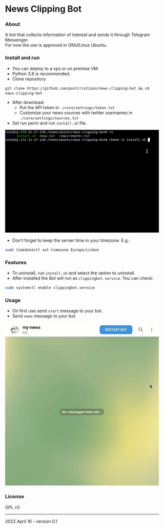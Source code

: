 # News Clipping Bot

### About
A bot that collects information of interest and sends it through Telegram Messenger.  
For now the use is approved in GNU/Linux Ubuntu.  

### Install and run
- You can deploy to a vps or on premise VM.
- Python 3.8 is recommended.
- Clone repository
```
git clone https://github.com/postcristiano/news-clipping-bot && cd news-clipping-bot
```
- After download:   
    - Put the API token in `./core/settings/token.txt`  
    - Customize your news sources with twitter usernames in `./core/settings/sources.txt`  
- Set run perm and run `install.sh` file.

![Demonstration](./pics/news-clipping-bot-pic1.gif)  

- Don't forget to keep the server time in your timezone. E.g.:  
```bash
sudo timedatectl set-timezone Europe/Lisbon
```

### Features
- To uninstall, run `install.sh`  and select the option to uninstall.  
- After installed the Bot will run as `clippingbot.service`. You can check:
```bash
sudo systemctl enable clippingbot.service
```

### Usage
- On first use send `start` message to your bot.  
- Send `news` message to your bot.  

![Demonstration](./pics/news-clipping-bot-pic2.gif) 

### License
GPL v3 

---

2022 April 16 - version 0.1


